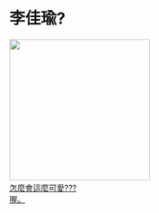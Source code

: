 <!DOCTYPE html>
<html lang="zh-Hant">
<head>
<title>document</title>
</head>
<body>

<h1>李佳瑜?</h1>
<img src = "https://scontent.fkhh2-2.fna.fbcdn.net/v/t1.15752-9/148822816_4156103657755314_4463264662579377317_n.png?_nc_cat=109&ccb=1-3&_nc_sid=ae9488&_nc_ohc=VQhnPBDkCeYAX9h-FiO&_nc_ht=scontent.fkhh2-2.fna&oh=1b5ae9e6814f0e376c91ab00e0476422&oe=60EA1667" width="250" height="250">
<a href = "https://i.imgur.com/GIblJFs.jpg" ><br> 怎麼會這麼可愛??? </a>
<a href = "https://cdn2.ettoday.net/images/155/d155252.jpg" ><br> 喔。 </a>
</body>
</html>
